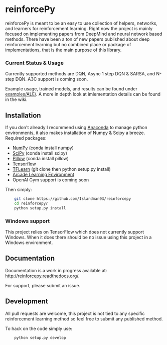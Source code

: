 # reinforcePy

reinforcePy is meant to be an easy to use collection of helpers, networks, and learners for reinforcement learning. Right now the project is mainly focused on implementing papers from DeepMind and neural network based methods. There have been a ton of new papers published about deep reinforcement learning but no combined place or package of implementations, that is the main purpose of this library.

### Current Status & Usage
Currently supported methods are DQN, Async 1 step DQN & SARSA, and N-step DQN. A3C support is coming soon. 

Example usage, trained models, and results can be found under 
[examples/ALE/](examples/ALE).
A more in depth look at imlementation details can be found in the wiki.

## Installation
If you don't already I recommend using [Anaconda](https://www.continuum.io/downloads) to manage python environments, it also makes installation of Numpy & Scipy  a breeze. Required packages: 

- [NumPy](http://www.scipy.org/scipylib/download.html) (conda install numpy)
- [SciPy](https://www.scipy.org/install.html) (conda install scipy)
- [Pillow](https://python-pillow.org/) (conda install pillow)
- [Tensorflow](https://www.tensorflow.org/versions/r0.11/get_started/os_setup.html)
- [TFLearn](https://github.com/tflearn/tflearn) (git clone then python setup.py install)
- [Arcade Learning Environment](https://github.com/mgbellemare/Arcade-Learning-Environment#quick-start)
- OpenAI Gym support is coming soon

Then simply:
```sh
    git clone https://github.com/Islandman93/reinforcepy
    cd reinforcepy/
    python setup.py install
```
### Windows support
This project relies on TensorFlow which does not currently support Windows. When it does there should be no issue using this project in a Windows environment. 

## Documentation
Documentation is a work in progress available at: http://reinforcepy.readthedocs.org/.

For support, please submit an issue. 

## Development
All pull requests are welcome, this project is not tied to any specific reinforcement learning method so feel free to submit any published method.

To hack on the code simply use: 
```sh
    python setup.py develop
```
